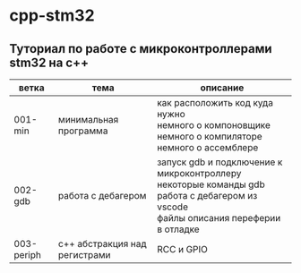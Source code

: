 # cpp-stm32

## Туториал по работе с микроконтроллерами stm32 на с++

|ветка|тема|описание|
|---|---|---|
| 001-min | минимальная программа | как расположить код куда нужно <br/> немного о компоновщике <br/> немного о компиляторе <br/> немного о ассемблере
| 002-gdb | работа с дебагером | запуск gdb и подключение к микроконтроллеру <br/> некоторые команды gdb <br/> работа с дебагером из vscode <br/> файлы описания переферии в отладке
| 003-periph | с++ абстракция над регистрами | RCC и GPIO